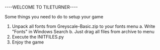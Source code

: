 ----WELCOME TO TILETURNER----

Some things you need to do to setup your game

1. Unpack all fonts from Greyscale-Basic.zip to your fonts menu
  a. Write "Fonts" in Windows Search
  b. Just drag all files from archive to menu
2. Execute the INITFILES.py
3. Enjoy the game
